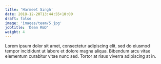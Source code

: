 ```yaml
---
title: 'Harmeet Singh'
date: 2018-12-20T13:44:55+10:00
draft: false
image: 'images/team/5.jpg'
jobtitle: 'Dean R&D'
weight: 4
---
```


Lorem ipsum dolor sit amet, consectetur adipiscing elit, sed do eiusmod tempor incididunt ut labore et dolore magna aliqua. Bibendum arcu vitae elementum curabitur vitae nunc sed. Tortor at risus viverra adipiscing at in.
